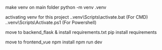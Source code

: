 make venv on main folder
python -m venv .venv

activating venv for this project
.\.venv\Scripts\activate.bat (For CMD) 
.\.venv\Scripts\Activate.ps1 (For Powershell) 

move to backend_flask & install requirements.txt
pip install requirements

move to frontend_vue
npm install
npm run dev 
